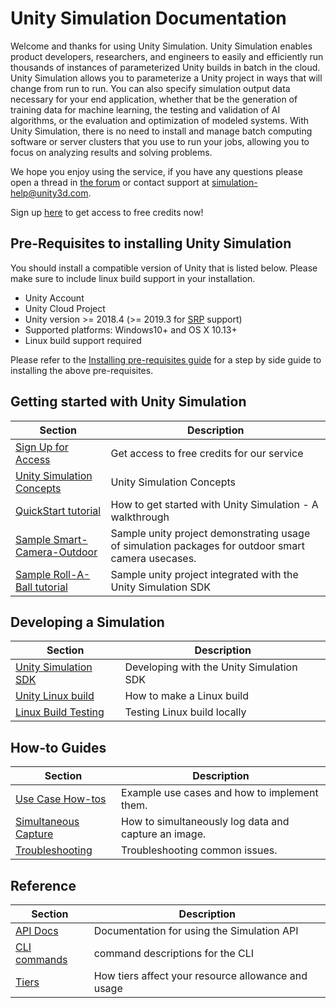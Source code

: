 # Unity Simulation Documentation

Welcome and thanks for using Unity Simulation. Unity Simulation enables product developers, researchers, and engineers to easily and efficiently run thousands of instances of parameterized Unity builds in batch in the cloud. Unity Simulation allows you to parameterize a Unity project in ways that will change from run to run. You can also specify simulation output data necessary for your end application, whether that be the generation of training data for machine learning, the testing and validation of AI algorithms, or the evaluation and optimization of modeled systems. With Unity Simulation, there is no need to install and manage batch computing software or server clusters that you use to run your jobs, allowing you to focus on analyzing results and solving problems. 

We hope you enjoy using the service, if you have any questions please open a thread in [the forum](https://forum.unity.com/forums/unity-simulation.407/) or contact support at simulation-help@unity3d.com.

Sign up [here](https://dashboard.unity3d.com/metered-billing/marketplace/products/c20ae33a-6301-4bd3-9b17-4874027a4ed4) to get access to free credits now!

## Pre-Requisites to installing Unity Simulation

You should install a compatible version of Unity that is listed below. Please make sure to include linux build support in your installation.

- Unity Account
- Unity Cloud Project
- Unity version >= 2018.4 (>= 2019.3 for [SRP](https://docs.unity3d.com/Manual/ScriptableRenderPipeline.html) support)
- Supported platforms: Windows10+ and OS X 10.13+
- Linux build support required

Please refer to the [Installing pre-requisites guide](doc/requirements.md) for a step by side guide to installing the above pre-requisites.

## Getting started with Unity Simulation

| Section | Description |
|---|---|
|[Sign Up for Access](https://dashboard.unity3d.com/metered-billing/marketplace/products/c20ae33a-6301-4bd3-9b17-4874027a4ed4)| Get access to free credits for our service |
|[Unity Simulation Concepts](doc/taxonomy.md) | Unity Simulation Concepts|
|[QuickStart tutorial](doc/quickstart.md) | How to get started with Unity Simulation - A walkthrough |
|[Sample Smart-Camera-Outdoor](https://github.com/Unity-Technologies/Unity-Simulation-Smart-Camera-Outdoor) | Sample unity project demonstrating usage of simulation packages for outdoor smart camera usecases.
|[Sample Roll-A-Ball tutorial](https://github.com/Unity-Technologies/Unity-Simulation-RollABall) | Sample unity project integrated with the Unity Simulation SDK|

## Developing a Simulation
| Section | Description |
|---|---|
|[Unity Simulation SDK](doc/integrate.md) | Developing with the Unity Simulation SDK|
|[Unity Linux build](doc/build.md) | How to make a Linux build|
|[Linux Build Testing](doc/testing.md) | Testing Linux build locally|

## How-to Guides
| Section | Description |
|---|---|
|[Use Case How-tos](doc/use-cases/use-cases.md) | Example use cases and how to implement them.|
|[Simultaneous Capture](doc/simultaneous-capture.md)|How to simultaneously log data and capture an image.|
|[Troubleshooting](doc/troubleshooting.md) | Troubleshooting common issues.|

## Reference

| Section | Description |
|---|---|
|[API Docs](https://api.simulation.unity3d.com/swagger/index.html)| Documentation for using the Simulation API |
|[CLI commands](doc/cli.md) | command descriptions for the CLI |
|[Tiers](doc/usage-tiers.md)| How tiers affect your resource allowance and usage |
